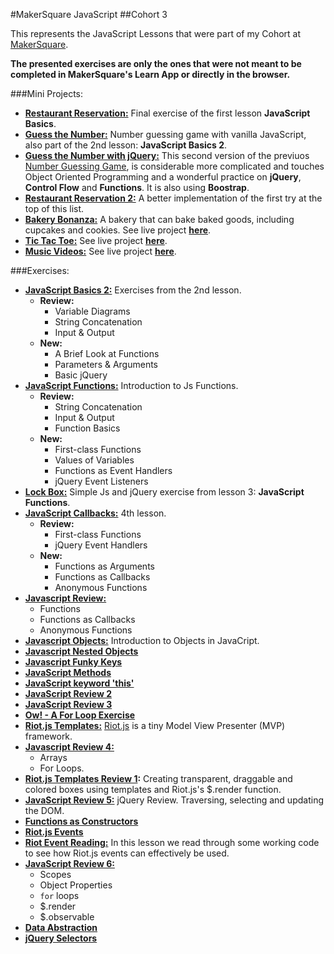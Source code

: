 #MakerSquare JavaScript
##Cohort 3

This represents the JavaScript Lessons that were part of my Cohort at [MakerSquare](http://www.makersquare.com/). 

**The presented exercises are only the ones that were not meant to be completed in MakerSquare's Learn App or directly in the browser.**

###Mini Projects:

- **[Restaurant Reservation:](https://github.com/drjorgepolanco/mks/blob/master/immersive/javascript/restaurant_reservation.html)** Final exercise of the first lesson **JavaScript Basics**.
- **[Guess the Number:](https://github.com/drjorgepolanco/mks/blob/master/immersive/javascript/guess-the-number.html)** Number guessing game with vanilla JavaScript, also part of the 2nd lesson: **JavaScript Basics 2**.
- **[Guess the Number with jQuery:](https://github.com/drjorgepolanco/mks/blob/master/immersive/javascript/guess-the-number-jquery.html)** This second version of the previuos [Number Guessing Game](https://github.com/drjorgepolanco/mks/blob/master/immersive/javascript/guess-the-number.html), is considerable more complicated and touches Object Oriented Programming and a wonderful practice on **jQuery**, **Control Flow** and **Functions**. It is also using **Boostrap**.
- **[Restaurant Reservation 2:](https://github.com/drjorgepolanco/mks/blob/master/immersive/javascript/restaurant_reservation_2.html)** A better implementation of the first try at the top of this list.
- **[Bakery Bonanza:](https://github.com/drjorgepolanco/mks/tree/master/immersive/javascript/bakery)** A bakery that can bake baked goods, including cupcakes and cookies. See live project **[here](http://drjorgepolanco.com/js_apps/bakery/bakery.html)**.
- **[Tic Tac Toe:](https://github.com/drjorgepolanco/tic-tac-toe)** See live project **[here](http://drjorgepolanco.com/js_apps/tic-tac-toe/index.html)**.
- **[Music Videos:](https://github.com/drjorgepolanco/mks/tree/master/immersive/javascript/riot_js/music-videos)** See live project **[here](http://drjorgepolanco.com/js_apps/music-videos/index.html)**.


###Exercises:

- **[JavaScript Basics 2:](https://github.com/drjorgepolanco/mks/blob/master/immersive/javascript/javascript_basics_2.html)** Exercises from the 2nd lesson.
  - **Review:**
    - Variable Diagrams
    - String Concatenation
    - Input & Output
  - **New:**
    - A Brief Look at Functions
    - Parameters & Arguments
    - Basic jQuery   
- **[JavaScript Functions:](https://github.com/drjorgepolanco/mks/blob/master/immersive/javascript/functions.html)** Introduction to Js Functions.
  - **Review:**
    - String Concatenation
    - Input & Output
    - Function Basics
  - **New:**
    - First-class Functions
    - Values of Variables
    - Functions as Event Handlers
    - jQuery Event Listeners     
- **[Lock Box:](https://github.com/drjorgepolanco/mks/blob/master/immersive/javascript/lockbox.html)** Simple Js and jQuery exercise from lesson 3: **JavaScript Functions**.
- **[JavaScript Callbacks:](https://github.com/drjorgepolanco/mks/blob/master/immersive/javascript/callbacks.html)** 4th lesson.
  - **Review:**
    - First-class Functions
    - jQuery Event Handlers
  - **New:** 
    - Functions as Arguments
    - Functions as Callbacks
    - Anonymous Functions
- **[Javascript Review:](https://github.com/drjorgepolanco/mks/blob/master/immersive/javascript/js_review.html)**
  - Functions
  - Functions as Callbacks
  - Anonymous Functions
- **[Javascript Objects:](https://github.com/drjorgepolanco/mks/blob/master/immersive/javascript/js_objects.html)** Introduction to Objects in JavaCript.
- **[Javascript Nested Objects](https://github.com/drjorgepolanco/mks/blob/master/immersive/javascript/js_nested_objects.html)**
- **[Javascript Funky Keys](https://github.com/drjorgepolanco/mks/blob/master/immersive/javascript/js_funky_keys.html)**
- **[JavaScript Methods](https://github.com/drjorgepolanco/mks/blob/master/immersive/javascript/js_methods.html)**
- **[JavaScript keyword 'this'](https://github.com/drjorgepolanco/mks/blob/master/immersive/javascript/js_this.html)**
- **[JavaScript Review 2](https://github.com/drjorgepolanco/mks/blob/master/immersive/javascript/js_review_2.html)**
- **[JavaScript Review 3](https://github.com/drjorgepolanco/mks/blob/master/immersive/javascript/js_review_3.html)**
- **[Ow! - A For Loop Exercise](https://github.com/drjorgepolanco/mks/blob/master/immersive/javascript/ow.html)**
- **[Riot.js Templates:](https://github.com/drjorgepolanco/mks/tree/master/immersive/javascript/riot_js)** [Riot.js](https://github.com/muut/riotjs) is a tiny Model View Presenter (MVP) framework.
- **[Javascript Review 4:](https://github.com/drjorgepolanco/mks/blob/master/immersive/javascript/js_review_4.html)** 
  - Arrays
  - For Loops.
- **[Riot.js Templates Review 1](https://github.com/drjorgepolanco/mks/tree/master/immersive/javascript/riot_js/riot-review-1):** Creating transparent, draggable and colored boxes using templates and Riot.js's $.render function.
- **[JavaScript Review 5:](https://github.com/drjorgepolanco/mks/blob/master/immersive/javascript/js_review_5.html)** jQuery Review. Traversing, selecting and updating the DOM.
- **[Functions as Constructors](https://github.com/drjorgepolanco/mks/blob/master/immersive/javascript/functions_as_constructors.html)**
- **[Riot.js Events](https://github.com/drjorgepolanco/mks/tree/master/immersive/javascript/riot_js/riot-events)**
- **[Riot Event Reading:](https://github.com/drjorgepolanco/mks/tree/master/immersive/javascript/riot_js/riot-event-reading)** In this lesson we read through some working code to see how Riot.js events can effectively be used.
- **[JavaScript Review 6:](https://github.com/drjorgepolanco/mks/tree/master/immersive/javascript/riot_js/js_review_6)**
  - Scopes
  - Object Properties
  - `for` loops
  - $.render
  - $.observable
- **[Data Abstraction](https://github.com/drjorgepolanco/mks/blob/master/immersive/javascript/data_abstraction.html)** 
- **[jQuery Selectors](https://github.com/drjorgepolanco/mks/blob/master/immersive/javascript/jquery-selectors.html)**